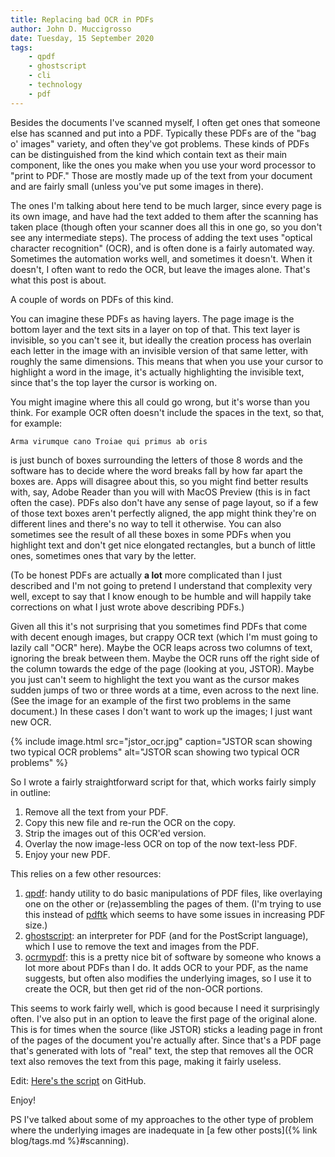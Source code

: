 ```yaml
---
title: Replacing bad OCR in PDFs
author: John D. Muccigrosso
date: Tuesday, 15 September 2020
tags: 
    - qpdf
    - ghostscript
    - cli
    - technology
    - pdf
---
```



Besides the documents I've scanned myself, I often get ones that someone else has scanned and put into a PDF. Typically these PDFs are of the "bag o' images" variety, and often they've got problems. These kinds of PDFs can be distinguished from the kind which contain text as their main component, like the ones you make when you use your word processor to "print to PDF." Those are mostly made up of the text from your document and are fairly small (unless you've put some images in there).

The ones I'm talking about here tend to be much larger, since every page is its own image, and have had the text added to them after the scanning has taken place (though often your scanner does all this in one go, so you don't see any intermediate steps). The process of adding the text uses "optical character recognition" (OCR), and is often done is a fairly automated way. Sometimes the automation works well, and sometimes it doesn't. When it doesn't, I often want to redo the OCR, but leave the images alone. That's what this post is about.

A couple of words on PDFs of this kind.

You can imagine these PDFs as having layers. The page image is the bottom layer and the text sits in a layer on top of that. This text layer is invisible, so you can't see it, but ideally the creation process has overlain each letter in the image with an invisible version of that same letter, with roughly the same dimensions. This means that when you use your cursor to highlight a word in the image, it's actually highlighting the invisible text, since that's the top layer the cursor is working on.

You might imagine where this all could go wrong, but it's worse than you think. For example OCR often doesn't include the spaces in the text, so that, for example:

`Arma virumque cano Troiae qui primus ab oris`

is just bunch of boxes surrounding the letters of those 8 words and the software has to decide where the word breaks fall by how far apart the boxes are. Apps will disagree about this, so you might find better results with, say, Adobe Reader than you will with MacOS Preview (this is in fact often the case). PDFs also don't have any sense of page layout, so if a few of those text boxes aren't perfectly aligned, the app might think they're on different lines and there's no way to tell it otherwise. You can also sometimes see the result of all these boxes in some PDFs when you highlight text and don't get nice elongated rectangles, but a bunch of little ones, sometimes ones that vary by the letter.

(To be honest PDFs are actually **a lot** more complicated than I just described and I'm not going to pretend I understand that complexity very well, except to say that I know enough to be humble and will happily take corrections on what I just wrote above describing PDFs.)

Given all this it's not surprising that you sometimes find PDFs that come with decent enough images, but crappy OCR text (which I'm must going to lazily call "OCR" here). Maybe the OCR leaps across two columns of text, ignoring the break between them. Maybe the OCR runs off the right side of the column towards the edge of the page (looking at you, JSTOR). Maybe you just can't seem to highlight the text you want as the cursor makes sudden jumps of two or three words at a time, even across to the next line. (See the image for an example of the first two problems in the same document.) In these cases I don't want to work up the images; I just want new OCR.

{% include image.html 
    src="jstor_ocr.jpg"
    caption="JSTOR scan showing two typical OCR problems"
    alt="JSTOR scan showing two typical OCR problems" 
%}

So I wrote a fairly straightforward script for that, which works fairly simply in outline:

1. Remove all the text from your PDF.
1. Copy this new file and re-run the OCR on the copy.
1. Strip the images out of this OCR'ed version.
1. Overlay the now image-less OCR on top of the now text-less PDF.
1. Enjoy your new PDF.

This relies on a few other resources:

1. [qpdf](http://qpdf.sourceforge.net): handy utility to do basic manipulations of PDF files, like overlaying one on the other or (re)assembling the pages of them. (I'm trying to use this instead of [pdftk](https://www.pdflabs.com/tools/pdftk-the-pdf-toolkit/) which seems to have some issues in increasing PDF size.)
1. [ghostscript](https://www.ghostscript.com): an interpreter for PDF (and for the PostScript language), which I use to remove the text and images from the PDF.
1. [ocrmypdf](https://github.com/jbarlow83/OCRmyPDF): this is a pretty nice bit of software by someone who knows a lot more about PDFs than I do. It adds OCR to your PDF, as the name suggests, but often also modifies the underlying images, so I use it to create the OCR, but then get rid of the non-OCR portions.

This seems to work fairly well, which is good because I need it surprisingly often. I've also put in an option to leave the first page of the original alone. This is for times when the source (like JSTOR) sticks a leading page in front of the pages of the document you're actually after. Since that's a PDF page that's generated with lots of "real" text, the step that removes all the OCR text also removes the text from this page, making it fairly useless.

Edit: [Here's the script](https://github.com/Jmuccigr/scripts/blob/master/redo_ocr_PDF.sh) on GitHub.

Enjoy!

PS I've talked about some of my approaches to the other type of problem where the underlying images are inadequate in [a few other posts]({% link blog/tags.md %}#scanning).
